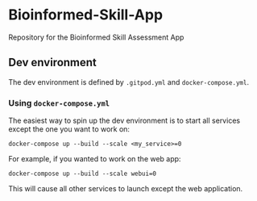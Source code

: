 # Bioinformed-Skill-App
Repository for the Bioinformed Skill Assessment App

## Dev environment

The dev environment is defined by `.gitpod.yml` and `docker-compose.yml`. 

### Using `docker-compose.yml`

The easiest way to spin up the dev environment is to start all services except the one you want to work on:

```shell
docker-compose up --build --scale <my_service>=0
```

For example, if you wanted to work on the web app:

```shell
docker-compose up --build --scale webui=0
```

This will cause all other services to launch except the web application.

